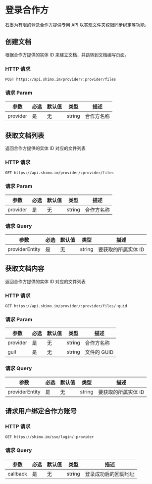 # 登录合作方

石墨为有限的登录合作方提供专用 API 以实现文件夹权限同步绑定等功能。

## 创建文档

根据合作方提供的实体 ID 来建立文档，并跳转到文档编写页面。

### HTTP 请求

`POST https://api.shimo.im/provider/:provider/files`

### 请求 Param

参数 | 必选 | 默认值 | 类型 | 描述
--------- | ------- | ------- | ------- | -----------
provider | 是 | 无 | string | 合作方名称

## 获取文档列表

返回合作方提供的实体 ID 对应的文件列表

### HTTP 请求

`GET https://api.shimo.im/provider/:provider/files`

### 请求 Param

参数 | 必选 | 默认值 | 类型 | 描述
--------- | ------- | ------- | ------- | -----------
provider | 是 | 无 | string | 合作方名称

### 请求 Query

参数 | 必选 | 默认值 | 类型 | 描述
--------- | ------- | ------- | ------- | -----------
providerEntity | 是 | 无 | string | 要获取的所属实体 ID

## 获取文档内容

返回合作方提供的实体 ID 对应的文件列表

### HTTP 请求

`GET https://api.shimo.im/provider/:provider/files/:guid`

### 请求 Param

参数 | 必选 | 默认值 | 类型 | 描述
--------- | ------- | ------- | ------- | -----------
provider | 是 | 无 | string | 合作方名称
guil | 是 | 无 | string | 文件的 GUID

### 请求 Query

参数 | 必选 | 默认值 | 类型 | 描述
--------- | ------- | ------- | ------- | -----------
providerEntity | 是 | 无 | string | 要获取的所属实体 ID

## 请求用户绑定合作方账号

### HTTP 请求

`GET https://shimo.im/sso/login/:provider`

### 请求 Query

参数 | 必选 | 默认值 | 类型 | 描述
--------- | ------- | ------- | ------- | -----------
callback | 是 | 无 | string | 登录成功后的回调地址

